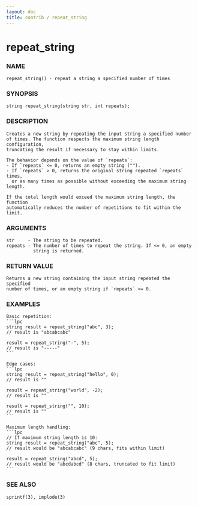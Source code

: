 ```yaml
---
layout: doc
title: contrib / repeat_string
---
```

# repeat_string

### NAME

    repeat_string() - repeat a string a specified number of times

### SYNOPSIS

    string repeat_string(string str, int repeats);

### DESCRIPTION

    Creates a new string by repeating the input string a specified number
    of times. The function respects the maximum string length configuration,
    truncating the result if necessary to stay within limits.

    The behavior depends on the value of `repeats`:
    - If `repeats` <= 0, returns an empty string ("").
    - If `repeats` > 0, returns the original string repeated `repeats` times,
      or as many times as possible without exceeding the maximum string length.

    If the total length would exceed the maximum string length, the function
    automatically reduces the number of repetitions to fit within the limit.

### ARGUMENTS

    str     - The string to be repeated.
    repeats - The number of times to repeat the string. If <= 0, an empty
              string is returned.

### RETURN VALUE

    Returns a new string containing the input string repeated the specified
    number of times, or an empty string if `repeats` <= 0.

### EXAMPLES

    Basic repetition:
    ```lpc
    string result = repeat_string("abc", 3);
    // result is "abcabcabc"
    
    result = repeat_string("-", 5);
    // result is "-----"
    ```

    Edge cases:
    ```lpc
    string result = repeat_string("hello", 0);
    // result is ""
    
    result = repeat_string("world", -2);
    // result is ""
    
    result = repeat_string("", 10);
    // result is ""
    ```

    Maximum length handling:
    ```lpc
    // If maximum string length is 10:
    string result = repeat_string("abc", 5);
    // result would be "abcabcabc" (9 chars, fits within limit)
    
    result = repeat_string("abcd", 5);
    // result would be "abcdabcd" (8 chars, truncated to fit limit)
    ```

### SEE ALSO

    sprintf(3), implode(3)
